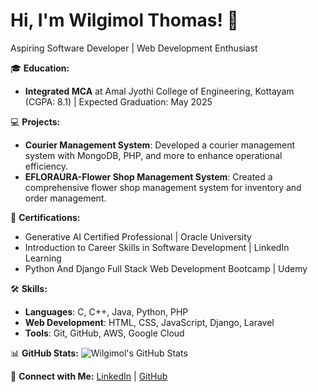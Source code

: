 # Hi, I'm Wilgimol Thomas! 👋

Aspiring Software Developer | Web Development Enthusiast

🎓 **Education:**
- **Integrated MCA** at Amal Jyothi College of Engineering, Kottayam (CGPA: 8.1) | Expected Graduation: May 2025

💻 **Projects:**
- **Courier Management System**: Developed a courier management system with MongoDB, PHP, and more to enhance operational efficiency.
- **EFLORAURA-Flower Shop Management System**: Created a comprehensive flower shop management system for inventory and order management.

📜 **Certifications:**
- Generative AI Certified Professional | Oracle University
- Introduction to Career Skills in Software Development | LinkedIn Learning
- Python And Django Full Stack Web Development Bootcamp | Udemy

🛠️ **Skills:**
- **Languages**: C, C++, Java, Python, PHP
- **Web Development**: HTML, CSS, JavaScript, Django, Laravel
- **Tools**: Git, GitHub, AWS, Google Cloud

📊 **GitHub Stats:**
![Wilgimol's GitHub Stats](https://github-readme-stats.vercel.app/api?username=Wilgi123&show_icons=true)

🔗 **Connect with Me:**
[LinkedIn](http://www.linkedin.com/in/wilgimolthomas) | [GitHub](https://github.com/Wilgi123)
